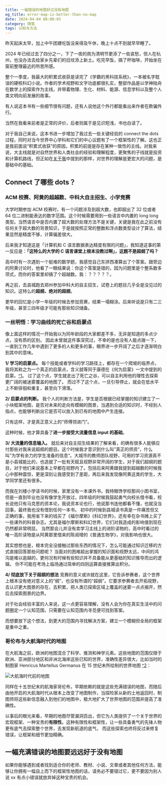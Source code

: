 ```yaml
---
title: 一幅错误的地图好过没有地图
og_title: error-map-is-better-than-no-map
date: 2024-04-04 08:00:03
category: 随笔
tags: 认知与方法
---
```


昨天起床太早，加上中午团建吃饭没来得及午休，晚上十点不到就早早睡了。

2024 年已经过去了四分之一，下了一夜的雨为清明节更添了一些哀愁，但人在杭州，也没办法去给家乡先辈们的旧坟添上新土。吃完早饭，搞了杯咖啡，开始坐在窗前整理最近的所思所感。

整个一季度，我最大的积累式收获是读完了《学霸的黑科技系统》，一本被名字耽误的硬核科幻小说。作者的学术视野和文字功底都很扎实，整部作品是以学神陆舟在数学上的探索作为主线，并带着物理、生化、材料、能源、信息学科以及整个人类文明向前发展的故事。

有人说这本书有一些细节很有问题，还有人说他这个外行都能看出来作者在欺骗外行。

当然在我看来前者是正常的评价，后者则属于是见识短浅，书也白读了。

对于我自己来说，这本书进一步增加了我过去一些关键经验的 connect the dots 过程，同时对当今世界中心学科和它们的中心议题有了一个框架性的了解。这也正是我前面说“积累式收获”的原因，积累的前提是存在某种一致性的主线。对我来说，大主线就是对自然世界和人类社会的经验和理解程度，更聚焦的子线就是投资和计算机路线，但正如在[关于我](https://xinghua.space/about/)中提到的那样，对世界的理解是更宏大的问题，是基础中的基础。


## Connect 了哪些 dots？


### ACM 校赛、阿黄的超越数、中科大自主招生、小学竞赛

大学时期参加 ACM 校赛时，有一个问题涉及到超大数，也即超出了 32 位或者 64 位二进制能表达的数字范围。这个时候需要用到一些语言中内置的 long long 类型。当然语言中是否内置了超大数的处理方法不是关键，关键是我在此之前没有任何关于超大数的背景知识，于是就按照正常的整数和浮点数类型设计了算法，结果显然是精度不够，计算偏差很大。

后来我才知道这是「计算机和 C 语言数据表达精度有限的问题」，我知道这事的第一反应是：**「这特么的大学的 C 语言课堂上根本没教过啊」，这题不是超纲了吗？**

高中时有一次遇到一个挺难的数学题，我感觉自己东拼西凑算出了个答案。跟旁边的阿黄讨论时，他看了一眼结果说：你这个答案是错的，因为问题里是个整系数多项式，而你的答案里却搞了个超越数。我：？？？？？。

再之前，去县城跑去郑州参加中科大的自主招生，试卷上的题目几乎全是没见过的知识。这特么的**超纲、绝对的超纲**。

更早的回忆是小学一年级的时候去参加竞赛，结果一塌糊涂。后来听说是只有二三年级，甚至三四年级才可能有那些知识储备。


### 一丝明悟：学习曲线的死亡谷和启蒙点

像上面这样的情况一开始我以为同年龄段的大家都差不多，无非是知道的多点少点，没有质的区别。
因此未曾就这件事深究过，不幸的是也没有人能点拨一下，一直到工作几年中遇到了更多的人和更多的事，眼界进一步开阔了之后才逐渐明白到其中的意味。

**1/ 学习的启蒙点。**
每个技能或者学科的学习路径上，都存在一个爬坡的临界点，我将其称之为一个真正的启蒙点，含义就等同于康德在《何为启蒙》一文中提到的启蒙。[^1](康德的这篇文章非常值得阅读，可参考：http://www.personpsy.org/uploadfiles/file/opentheeyes/culture/2020/什么是启蒙_康德.pdf)。
过了这个点，学生就走出了死亡之谷，可以自主利用他的理性去探索更广阔的被迷雾覆盖的地图了。
而过不了这个点，一旦引导停止，就会在低水平上不断徘徊和重复，甚至向下滑落。

**2/ 启蒙点的判断。**
我个人的判断方法是，学生是否根据已经掌握的知识建立了一小块框架地图，是否对未来的走向有模糊的图景，当遇到合适的知识时，不经别人指点，也能够判断出它是否可以放入到已有的地图中产生连接。

只有这样，才是真正意义上的“师傅领进门”。

这种时候，他才算具备了**进一步接受大流量信息 input 的基础**。

**3/ 大流量的信息输入。**
就后来对自主招生结果的了解来看，的确有很多人能够应付那些对我来说超纲的题目。这个时候我才意识到什么叫”真正的师资“，什么叫”为学有余力的学生准备的信息“。大城市的教师团队视野，可用的学习资源真不是小县城能比的，也造就了一批有天赋且视野非常开阔的学生，对于我们超纲的题目，对于他们来说基本上早都在视野内了。包括后来阿黄跟我提到超越数的时候我心中那种震惊，更是深刻让我感受到了差距，再后来我发现像阿黄这类的学生，大学同学里还有很多。

而我在刘楼小学读书的时候，家里没有一本课外书，我特眼馋学校那间小图书室，但是一直到毕业也没有像学生开放过，四年级的时候我鼓起勇气向校长借书看，校长说他只有马克思的资本论，我说资本论也行，他说那书连他都看不懂，也就没当回事，最终我也没有借到任何一本书。
初中的时候到县城读书真是一件痛苦但又正确的事，我用省下来的钱买了《福尔摩斯》《科幻世界》，还有幸在杂书摊上买了一些课外的科普杂志。尤其是福尔摩斯和科幻世界，它们对我造成的影响值到现在仍然都非常明显。
当然那会儿并没有卖学习主线上的进阶读物的，高中时看过的唯一高阶读物是从阿黄那里借来的陈阅增的《普通生物学》，对我影响也很大。

其实想想也是，根本完全没接触过那些东西的情况下，怎么可能通过知识迁移的方式直接回答那些问题呢？
当面对的困难超出掌握的知识面和视野太远，中间的鸿沟是难以逾越的，更何况有时候有些知识并不具备能从更基础的知识推导而出的逻辑， 你不可能在考场上临场通过简单的四则运算直接推算出积分。

**4/ 彻底放下关于超纲的想法**
竞赛的意义或许就在这里，它告诉参赛者，这个世界上根本没有绝对意义上的“纲”，也没有所谓的“超纲”。它要求参赛者去开拓视野，去认识更大图景的存在，去积累，把人类已探索区域上覆盖的迷雾一点点揭开，然后去探索图景的边界。

对于社会经验丰富的人来说，这一点更容易理解，没有人会为你在真实生活中的问题圈定一个认知范围，只需要在认知范围内寻觅便可找到答案。

而想要放下这个想法，到更大的范围内寻找解决方案，建立一个模糊但全局的框架是重中之重。


### 哥伦布与大航海时代的地图
在大航海之前，欧洲的地图混合了科学、推测和神学元素。这些地图的范围仅限于欧洲、亚洲部分地区和非洲北海岸这些已知的世界，准确性差异很大，比如当时的制图家 Henricus Martellus Germanus 在 15 世纪末所绘制的世界地图 [^2](见维基百科词条：https://en.wikipedia.org/wiki/Henricus_Martellus_Germanus)：

![大航海时代前的地图](https://starding.github.io/picx-images-hosting/image.70a42t8r91.webp)


同样在十五世纪末的航海家哥伦布，早期依赖的就是这些充满错误的地图，而随后由他开启的大航海时代从根本上改变了地图制作，当探险家从新的土地返回时，制图师将这些新信息融入到他们的地图中，极大地扩大了世界地图的范围并提高了准确性。

以事后的眼光来看，早期的地图尽管漏洞百出，但它为人类提供了一个关于世界的宏观框架、一种宝贵的**有限性**。这种有限性和框架性，让一些具备勇气的先锋人物更有底气去探索整个世界，去发现新航道的底气， 而这些探索也终将反过来修复错误，让框架和细节更加精确。




## 一幅充满错误的地图要远远好于没有地图

如果你能够遇到或者找到适合你的老师、教材、小说、文章或者其他任何方法，能够让你拥有一幅自上而下的框架性地图的话，请务必不要错过它，更不要因为别人说 xx 有点小错误就放弃掉这种宝贵的机会。